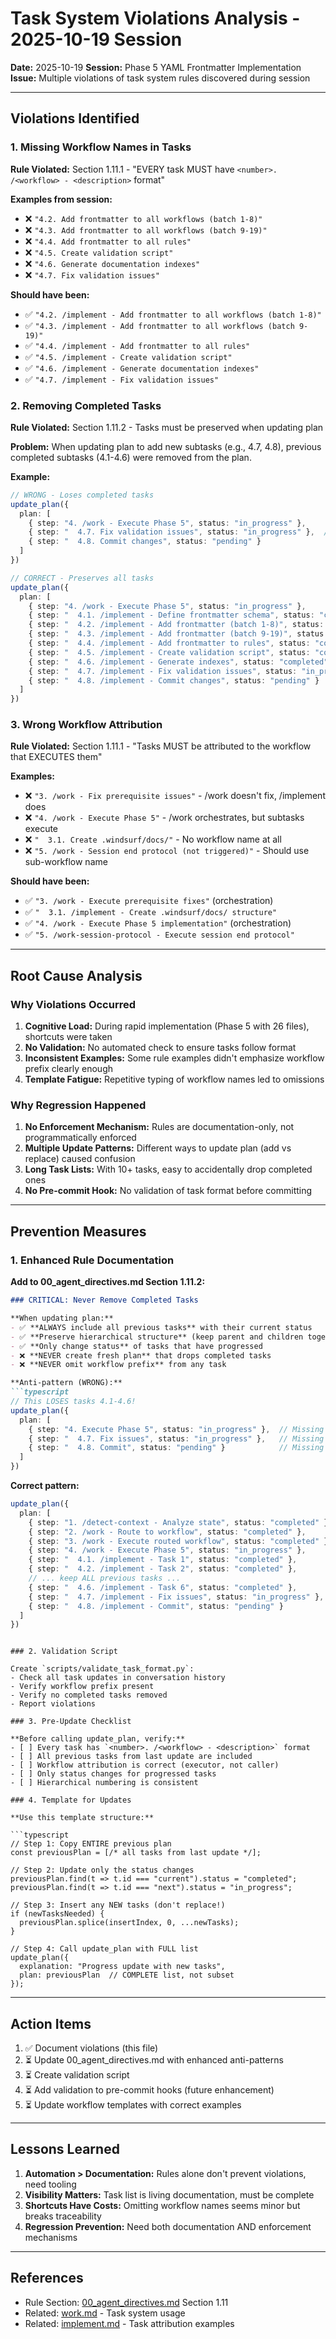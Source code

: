 # Task System Violations Analysis - 2025-10-19 Session

**Date:** 2025-10-19
**Session:** Phase 5 YAML Frontmatter Implementation
**Issue:** Multiple violations of task system rules discovered during session

---

## Violations Identified

### 1. Missing Workflow Names in Tasks

**Rule Violated:** Section 1.11.1 - "EVERY task MUST have `<number>. /<workflow> - <description>` format"

**Examples from session:**
- ❌ `"4.2. Add frontmatter to all workflows (batch 1-8)"`
- ❌ `"4.3. Add frontmatter to all workflows (batch 9-19)"`
- ❌ `"4.4. Add frontmatter to all rules"`
- ❌ `"4.5. Create validation script"`
- ❌ `"4.6. Generate documentation indexes"`
- ❌ `"4.7. Fix validation issues"`

**Should have been:**
- ✅ `"4.2. /implement - Add frontmatter to all workflows (batch 1-8)"`
- ✅ `"4.3. /implement - Add frontmatter to all workflows (batch 9-19)"`
- ✅ `"4.4. /implement - Add frontmatter to all rules"`
- ✅ `"4.5. /implement - Create validation script"`
- ✅ `"4.6. /implement - Generate documentation indexes"`
- ✅ `"4.7. /implement - Fix validation issues"`

### 2. Removing Completed Tasks

**Rule Violated:** Section 1.11.2 - Tasks must be preserved when updating plan

**Problem:** When updating plan to add new subtasks (e.g., 4.7, 4.8), previous completed subtasks (4.1-4.6) were removed from the plan.

**Example:**
```typescript
// WRONG - Loses completed tasks
update_plan({
  plan: [
    { step: "4. /work - Execute Phase 5", status: "in_progress" },
    { step: "  4.7. Fix validation issues", status: "in_progress" },  // Missing 4.1-4.6!
    { step: "  4.8. Commit changes", status: "pending" }
  ]
})

// CORRECT - Preserves all tasks
update_plan({
  plan: [
    { step: "4. /work - Execute Phase 5", status: "in_progress" },
    { step: "  4.1. /implement - Define frontmatter schema", status: "completed" },
    { step: "  4.2. /implement - Add frontmatter (batch 1-8)", status: "completed" },
    { step: "  4.3. /implement - Add frontmatter (batch 9-19)", status: "completed" },
    { step: "  4.4. /implement - Add frontmatter to rules", status: "completed" },
    { step: "  4.5. /implement - Create validation script", status: "completed" },
    { step: "  4.6. /implement - Generate indexes", status: "completed" },
    { step: "  4.7. /implement - Fix validation issues", status: "in_progress" },
    { step: "  4.8. /implement - Commit changes", status: "pending" }
  ]
})
```

### 3. Wrong Workflow Attribution

**Rule Violated:** Section 1.11.1 - "Tasks MUST be attributed to the workflow that EXECUTES them"

**Examples:**
- ❌ `"3. /work - Fix prerequisite issues"` - /work doesn't fix, /implement does
- ❌ `"4. /work - Execute Phase 5"` - /work orchestrates, but subtasks execute
- ❌ `"  3.1. Create .windsurf/docs/"` - No workflow name at all
- ❌ `"5. /work - Session end protocol (not triggered)"` - Should use sub-workflow name

**Should have been:**
- ✅ `"3. /work - Execute prerequisite fixes"` (orchestration)
- ✅ `"  3.1. /implement - Create .windsurf/docs/ structure"`
- ✅ `"4. /work - Execute Phase 5 implementation"` (orchestration)
- ✅ `"5. /work-session-protocol - Execute session end protocol"`

---

## Root Cause Analysis

### Why Violations Occurred

1. **Cognitive Load:** During rapid implementation (Phase 5 with 26 files), shortcuts were taken
2. **No Validation:** No automated check to ensure tasks follow format
3. **Inconsistent Examples:** Some rule examples didn't emphasize workflow prefix clearly enough
4. **Template Fatigue:** Repetitive typing of workflow names led to omissions

### Why Regression Happened

1. **No Enforcement Mechanism:** Rules are documentation-only, not programmatically enforced
2. **Multiple Update Patterns:** Different ways to update plan (add vs replace) caused confusion
3. **Long Task Lists:** With 10+ tasks, easy to accidentally drop completed ones
4. **No Pre-commit Hook:** No validation of task format before committing

---

## Prevention Measures

### 1. Enhanced Rule Documentation

**Add to 00_agent_directives.md Section 1.11.2:**

```markdown
### CRITICAL: Never Remove Completed Tasks

**When updating plan:**
- ✅ **ALWAYS include all previous tasks** with their current status
- ✅ **Preserve hierarchical structure** (keep parent and children together)
- ✅ **Only change status** of tasks that have progressed
- ❌ **NEVER create fresh plan** that drops completed tasks
- ❌ **NEVER omit workflow prefix** from any task

**Anti-pattern (WRONG):**
```typescript
// This LOSES tasks 4.1-4.6!
update_plan({
  plan: [
    { step: "4. Execute Phase 5", status: "in_progress" },  // Missing workflow!
    { step: "  4.7. Fix issues", status: "in_progress" },   // Missing workflow!
    { step: "  4.8. Commit", status: "pending" }            // Missing workflow!
  ]
})
```

**Correct pattern:**
```typescript
update_plan({
  plan: [
    { step: "1. /detect-context - Analyze state", status: "completed" },
    { step: "2. /work - Route to workflow", status: "completed" },
    { step: "3. /work - Execute routed workflow", status: "completed" },
    { step: "4. /work - Execute Phase 5", status: "in_progress" },
    { step: "  4.1. /implement - Task 1", status: "completed" },
    { step: "  4.2. /implement - Task 2", status: "completed" },
    // ... keep ALL previous tasks ...
    { step: "  4.6. /implement - Task 6", status: "completed" },
    { step: "  4.7. /implement - Fix issues", status: "in_progress" },  // New!
    { step: "  4.8. /implement - Commit", status: "pending" }           // New!
  ]
})
```
```

### 2. Validation Script

Create `scripts/validate_task_format.py`:
- Check all task updates in conversation history
- Verify workflow prefix present
- Verify no completed tasks removed
- Report violations

### 3. Pre-Update Checklist

**Before calling update_plan, verify:**
- [ ] Every task has `<number>. /<workflow> - <description>` format
- [ ] All previous tasks from last update are included
- [ ] Workflow attribution is correct (executor, not caller)
- [ ] Only status changes for progressed tasks
- [ ] Hierarchical numbering is consistent

### 4. Template for Updates

**Use this template structure:**

```typescript
// Step 1: Copy ENTIRE previous plan
const previousPlan = [/* all tasks from last update */];

// Step 2: Update only the status changes
previousPlan.find(t => t.id === "current").status = "completed";
previousPlan.find(t => t.id === "next").status = "in_progress";

// Step 3: Insert any NEW tasks (don't replace!)
if (newTasksNeeded) {
  previousPlan.splice(insertIndex, 0, ...newTasks);
}

// Step 4: Call update_plan with FULL list
update_plan({
  explanation: "Progress update with new tasks",
  plan: previousPlan  // COMPLETE list, not subset
});
```

---

## Action Items

1. ✅ Document violations (this file)
2. ⏳ Update 00_agent_directives.md with enhanced anti-patterns
3. ⏳ Create validation script
4. ⏳ Add validation to pre-commit hooks (future enhancement)
5. ⏳ Update workflow templates with correct examples

---

## Lessons Learned

1. **Automation > Documentation:** Rules alone don't prevent violations, need tooling
2. **Visibility Matters:** Task list is living documentation, must be complete
3. **Shortcuts Have Costs:** Omitting workflow names seems minor but breaks traceability
4. **Regression Prevention:** Need both documentation AND enforcement mechanisms

---

## References

- Rule Section: [00_agent_directives.md](../../.windsurf/rules/00_agent_directives.md) Section 1.11
- Related: [work.md](../../.windsurf/workflows/work.md) - Task system usage
- Related: [implement.md](../../.windsurf/workflows/implement.md) - Task attribution examples
